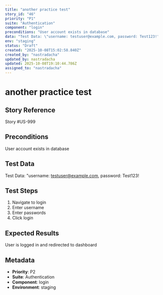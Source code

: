 ```yaml
---
title: "another practice test"
story_id: "46"
priority: "P1"
suite: "Authentication"
component: "login"
preconditions: "User account exists in database"
data: "Test Data: \"username: testuser@example.com, password: Test123!"
env: "staging"
status: "Draft"
created: "2025-10-08T15:02:58.840Z"
created_by: "nastradacha"
updated_by: nastradacha
updated: 2025-10-08T19:10:44.786Z
assigned_to: "nastradacha"
---
```

# another practice test

## Story Reference
Story #US-999

## Preconditions
User account exists in database


## Test Data
Test Data: "username: testuser@example.com, password: Test123!


## Test Steps
1. Navigate to login
2. Enter username
3. Enter passwords
4. Click login

## Expected Results
User is logged in and redirected to dashboard

## Metadata
- **Priority**: P2
- **Suite**: Authentication
- **Component**: login
- **Environment**: staging
